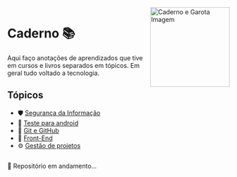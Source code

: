 <img src="Img/cadernoGifGarota.gif" alt="Caderno e Garota Imagem" width="180" align="right">

# Caderno 📚

Aqui faço anotações de aprendizados que tive em cursos e livros separados em tópicos. Em geral tudo voltado a tecnologia.

## Tópicos

- 🛡 [Segurança da Informação][1] 
- 📱 [Teste para android][2]
- 🐙 [Git e GitHub][3]
- 🎨 [Front-End][4]
- ⚙️  [Gestão de projetos][5]

##

🚧 Repositório em andamento...

[1]: https://github.com/RafaelaBF/Caderno/tree/main/Seguranca%20da%20Informacao
[2]: https://github.com/RafaelaBF/Caderno/tree/main/Testes%20no%20Android
[3]: https://github.com/RafaelaBF/Caderno/tree/main/Git%20e%20GitHub
[4]: https://github.com/RafaelaBF/Caderno/tree/main/Front-End
[5]: https://github.com/RafaelaBF/Caderno/tree/main/Gestao%20de%20projetos
